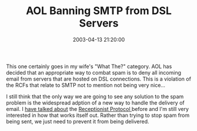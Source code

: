 ﻿---
layout: post
title: "AOL Banning SMTP from DSL Servers"
comments: false
date: 2003-04-13 21:20:00
categories:
 - Technology
subtext-id: 0d8e0a2e-02cb-4b65-b398-4793b1715053
alias: /blog/AOL-Banning-SMTP-from-DSL-Servers.aspx
---


This one certainly goes in my wife's "What The?" category. AOL has decided that an appropriate way to combat spam is to deny all incoming email from servers that are hosted on DSL connections. This is a violation of the RCFs that relate to SMTP not to mention not being very nice...

I still think that the only way we are going to see any solution to the spam problem is the widespread adption of a new way to handle the delivery of email. I [have talked about](http://www.peterprovost.org/2003/03/15.html#a110) the [Receptionist Protocol ](http://whitelist.com/protocol.html)before and I'm still very interested in how that works itself out. Rather than trying to stop spam from being sent, we just need to prevent it from being delivered.

